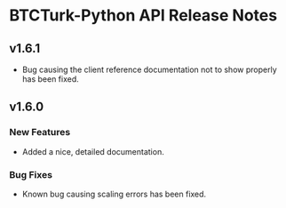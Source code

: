 # BTCTurk-Python API Release Notes

## v1.6.1

* Bug causing the client reference documentation not to show properly has been fixed.

## v1.6.0

### New Features
* Added a nice, detailed documentation.

### Bug Fixes
* Known bug causing scaling errors has been fixed. 